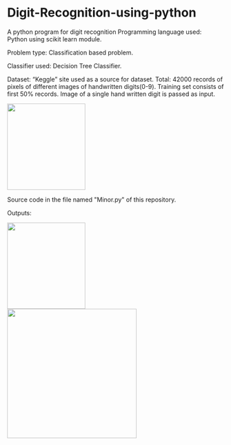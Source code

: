 # Digit-Recognition-using-python
A python program for digit recognition
Programming language used:  
Python using scikit learn module. 

Problem type: 
Classification based problem. 

Classifier used: 
Decision Tree Classifier. 

Dataset: 
“Keggle” site used as a source for dataset.
Total: 42000 records of pixels of different images of handwritten digits(0-9). 
Training set consists of first 50% records. 
Image of a single hand written digit is passed as input.

<img src='https://github.com/sonalisaraswat/Digit-Recognition-using-python/blob/master/aa.jpg' width="60%" height="200">

Source code in the file named "Minor.py" of this repository.

Outputs:

<img src = "https://github.com/sonalisaraswat/Digit-Recognition-using-python/blob/master/Figure_1.png" width="60%" height ="200">
<img src="https://github.com/sonalisaraswat/Digit-Recognition-using-python/blob/master/Capture.PNG" width="300">
